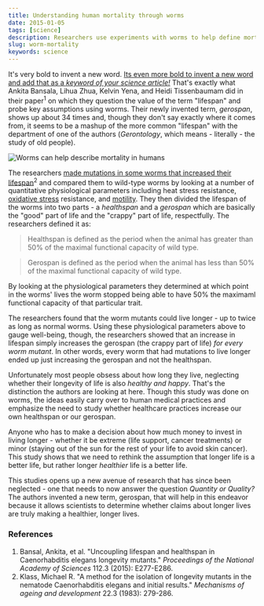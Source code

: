```yaml
---
title: Understanding human mortality through worms
date: 2015-01-05
tags: [science]
description: Researchers use experiments with worms to help define mortality and define a new term, gerospan, to account for the time in life that is less than adequete.
slug: worm-mortality
keywords: science
---
```


It's very bold to invent a new word. [Its even more bold to invent a new word and add that as a *keyword of your science article!*](http://dx.doi.org/10.1073/pnas.1412192112) That's exactly what Ankita Bansala, Lihua  Zhua, Kelvin Yena, and Heidi Tissenbaumam did in their paper<sup>1</sup> on which they question the value of the term "lifespan" and probe key assumptions using worms. Their newly invented term, *gerospan*, shows up about 34 times and, though they don't say exactly where it comes from, it seems to be a mashup of the more common "lifespan" with the department of one of the authors (*Gerontology*, which means - literally - the study of old people).

![Worms can help describe mortality in humans](/img/worms.svg)

The researchers [made mutations in some worms that increased their lifespan](https://www.ncbi.nlm.nih.gov/pubmed/6632998)<sup>2</sup> and compared them to wild-type worms by looking at a number of quantitative physiological parameters including heat stress resistance, [oxidative stress](http://www.news-medical.net/health/What-is-Oxidative-Stress.aspx) resistance, and [motility](http://www.wormbook.org/wbg/articles/volume-19-number-2/highlighted-methods-publication-bmp-biomechanical-profiling-of-c-elegans-motility-%E2%80%93-a-new-tool-for-quantifying-c-elegans-locomotion/). They then divided the lifespan of the worms into two parts - a *healthspan* and a *gerospan* which are basically the "good" part of life and the "crappy" part of life, respectfully. The researchers defined it as:

> Healthspan is defined as the period when the animal has greater than 50% of the maximal functional capacity of wild type.

> Gerospan is defined as the period when the animal has less than 50% of the maximal functional capacity of wild type.

By looking at the physiological parameters they determined at which point in the worms' lives the worm stopped being able to have 50% the maximaml functional capacity of that particular trait. 

The researchers found that the worm mutants could live longer - up to twice as long as normal worms. Using these physiological parameters above to gauge well-being, though, the researchers showed that an increase in lifespan simply increases the gerospan (the crappy part of life) *for every worm mutant*. In other words, every worm that had mutations to live longer ended up just increasing the gerospan and not the healthspan.


Unfortunately most people obsess about how long they live, neglecting whether their longevity of life is also *healthy and happy*. That's the distinction the authors are looking at here. Though this study was done on worms, the ideas easily carry over to human medical practices and emphasize the need to study whether healthcare practices increase our own healthspan or our gerospan.


Anyone who has to make a decision about how much money to invest in living longer - whether it be extreme (life support, cancer treatments) or minor (staying out of the sun for the rest of your life to avoid skin cancer). This study shows that we need to rethink the assumption that longer life is a better life, but rather longer *healthier* life is a better life.


This studies opens up a new avenue of research that has since been neglected - one that needs to now answer the question *Quantity or Quality?* The authors invented a new term, gerospan, that will help in this endeavor because it allows scientists to determine whether claims about longer lives are truly making a healthier, longer lives.

### References

1. Bansal, Ankita, et al. "Uncoupling lifespan and healthspan in Caenorhabditis elegans longevity mutants." *Proceedings of the National Academy of Sciences* 112.3 (2015): E277-E286.
2. Klass, Michael R. "A method for the isolation of longevity mutants in the nematode Caenorhabditis elegans and initial results." *Mechanisms of ageing and development* 22.3 (1983): 279-286.

